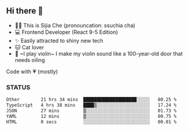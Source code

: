 ## Hi there 👋

- 🙋‍♀️ This is Sijia Che (pronouncation: ssuchia cha)
- 💻 Frontend Developer (React 9-5 Edition)
- ✨ Easily attracted to shiny new tech
- 🐱 Cat lover
- 🌟 ~I play violin~ I make my violin sound like a 100-year-old door that needs oiling

Code with 💗 (mostly)

### STATUS
<!--START_SECTION:waka-->

```txt
Other        21 hrs 34 mins  ████████████████████░░░░░   80.25 %
TypeScript   4 hrs 38 mins   ████▒░░░░░░░░░░░░░░░░░░░░   17.24 %
JSON         27 mins         ▒░░░░░░░░░░░░░░░░░░░░░░░░   01.73 %
YAML         12 mins         ▒░░░░░░░░░░░░░░░░░░░░░░░░   00.75 %
HTML         0 secs          ░░░░░░░░░░░░░░░░░░░░░░░░░   00.01 %
```

<!--END_SECTION:waka-->

